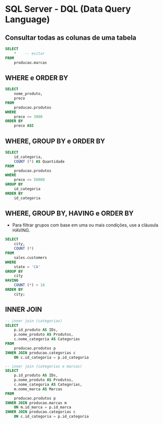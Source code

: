 # SQL Server - DQL (Data Query Language)

## Consultar todas as colunas de uma tabela

~~~sql
SELECT 
    *    -- evitar
FROM 
    producao.marcas
~~~

## WHERE e ORDER BY

~~~sql
SELECT 
    nome_produto, 
    preco
FROM 
    producao.produtos
WHERE 
    preco <= 3000
ORDER BY
    preco ASC
~~~

## WHERE, GROUP BY e ORDER BY

~~~sql
SELECT 
    id_categoria,
    COUNT (*) AS Quantidade
FROM 
    producao.produtos
WHERE 
    preco <= 50000
GROUP BY 
    id_categoria
ORDER BY
    id_categoria 
~~~

## WHERE, GROUP BY, HAVING e ORDER BY

- Para filtrar grupos com base em uma ou mais condições, use a cláusula HAVING.

~~~sql
SELECT
    city,
    COUNT (*)
FROM
    sales.customers
WHERE
    state = 'CA'
GROUP BY
    city
HAVING
    COUNT (*) > 10
ORDER BY
    city;
~~~

## INNER JOIN

~~~sql
-- inner join (categorias)
SELECT 
    p.id_produto AS IDs, 
    p.nome_produto AS Produtos, 
    c.nome_categoria AS Categorias
FROM 
    producao.produtos p
INNER JOIN producao.categorias c
    ON c.id_categoria = p.id_categoria 

-- inner join (categorias e marcas)
SELECT 
    p.id_produto AS IDs,
    p.nome_produto AS Produtos,
    c.nome_categoria AS Categorias,
    m.nome_marca AS Marcas
FROM 
    producao.produtos p
INNER JOIN producao.marcas m
    ON m.id_marca = p.id_marca
INNER JOIN producao.categorias c
    ON c.id_categoria = p.id_categoria
~~~
